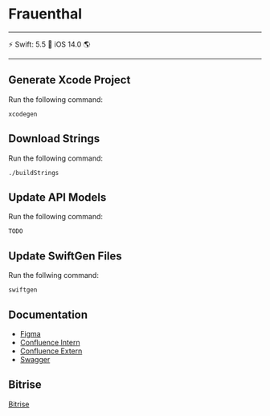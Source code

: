 # Frauenthal

---

⚡️ Swift: 5.5 📱 iOS 14.0 🌎 

---

## Generate Xcode Project

Run the following command:

```
xcodegen
```

## Download Strings

Run the following command:

```
./buildStrings
```

## Update API Models

Run the following command:

```
TODO
```

## Update SwiftGen Files

Run the follwing command:

```
swiftgen
```

## Documentation

- [Figma](https://www.figma.com/file/c8VJVrl4Or7XxEn1a3Htgn/17-03-2022-FBP-B2B-Client%26Developer-File?node-id=328%3A14072)
- [Confluence Intern](https://allaboutapps-at.atlassian.net/wiki/spaces/FRAUEN/overview)
- [Confluence Extern](https://frauenthal.atlassian.net/wiki/spaces/FBPF/overview?homepageId=229378)
- [Swagger](http://linktoswaggerdocs)

## Bitrise

[Bitrise](https://app.bitrise.io/app/9eeb081680b9727d#/builds)
